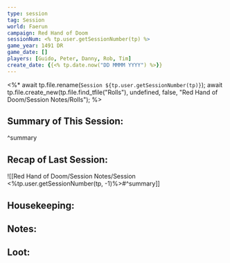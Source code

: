 ```yaml
---
type: session
tag: Session
world: Faerun
campaign: Red Hand of Doom
sessionNum: <% tp.user.getSessionNumber(tp) %>
game_year: 1491 DR
game_date: []
players: [Guido, Peter, Danny, Rob, Tim]
create_date: {{<% tp.date.now("DD MMMM YYYY") %>}}
---
```


<%* 
	await tp.file.rename(`Session ${tp.user.getSessionNumber(tp)}`);
	await tp.file.create_new(tp.file.find_tfile("Rolls"), undefined, false, "Red Hand of Doom/Session Notes/Rolls");
%>

## Summary of This Session:

^summary

## Recap of Last Session:
![[Red Hand of Doom/Session Notes/Session <%tp.user.getSessionNumber(tp, -1)%>#^summary]]

## Housekeeping:

## Notes:

## Loot:
